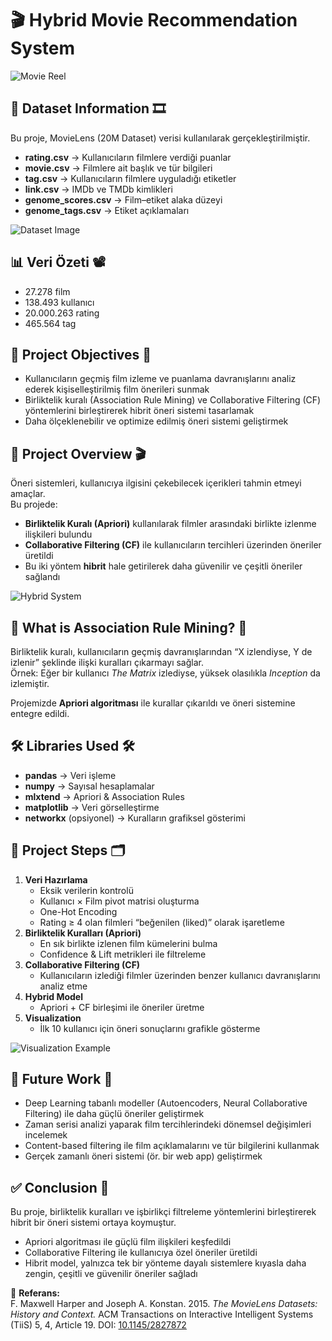 # 🎬 Hybrid Movie Recommendation System

![Movie Reel](assets/movie_reel.png)

## 📂 Dataset Information 🎞️
Bu proje, MovieLens (20M Dataset) verisi kullanılarak gerçekleştirilmiştir.

- **rating.csv** → Kullanıcıların filmlere verdiği puanlar  
- **movie.csv** → Filmlere ait başlık ve tür bilgileri  
- **tag.csv** → Kullanıcıların filmlere uyguladığı etiketler  
- **link.csv** → IMDb ve TMDb kimlikleri  
- **genome_scores.csv** → Film–etiket alaka düzeyi  
- **genome_tags.csv** → Etiket açıklamaları  

![Dataset Image](assets/dataset_overview.png)

## 📊 Veri Özeti 📽️
- 27.278 film  
- 138.493 kullanıcı  
- 20.000.263 rating  
- 465.564 tag  

## 🎯 Project Objectives 🍿
- Kullanıcıların geçmiş film izleme ve puanlama davranışlarını analiz ederek kişiselleştirilmiş film önerileri sunmak  
- Birliktelik kuralı (Association Rule Mining) ve Collaborative Filtering (CF) yöntemlerini birleştirerek hibrit öneri sistemi tasarlamak  
- Daha ölçeklenebilir ve optimize edilmiş öneri sistemi geliştirmek  

## 📝 Project Overview 🎬
Öneri sistemleri, kullanıcıya ilgisini çekebilecek içerikleri tahmin etmeyi amaçlar.  
Bu projede:  

- **Birliktelik Kuralı (Apriori)** kullanılarak filmler arasındaki birlikte izlenme ilişkileri bulundu  
- **Collaborative Filtering (CF)** ile kullanıcıların tercihleri üzerinden öneriler üretildi  
- Bu iki yöntem **hibrit** hale getirilerek daha güvenilir ve çeşitli öneriler sağlandı  

![Hybrid System](assets/hybrid_system.png)

## 🔑 What is Association Rule Mining? 🧩
Birliktelik kuralı, kullanıcıların geçmiş davranışlarından “X izlendiyse, Y de izlenir” şeklinde ilişki kuralları çıkarmayı sağlar.  
Örnek: Eğer bir kullanıcı *The Matrix* izlediyse, yüksek olasılıkla *Inception* da izlemiştir.  

Projemizde **Apriori algoritması** ile kurallar çıkarıldı ve öneri sistemine entegre edildi.

## 🛠️ Libraries Used 🛠️
- **pandas** → Veri işleme  
- **numpy** → Sayısal hesaplamalar  
- **mlxtend** → Apriori & Association Rules  
- **matplotlib** → Veri görselleştirme  
- **networkx** (opsiyonel) → Kuralların grafiksel gösterimi  

## 📌 Project Steps 🗂️
1. **Veri Hazırlama**  
   - Eksik verilerin kontrolü  
   - Kullanıcı × Film pivot matrisi oluşturma  
   - One-Hot Encoding  
   - Rating ≥ 4 olan filmleri “beğenilen (liked)” olarak işaretleme  
2. **Birliktelik Kuralları (Apriori)**  
   - En sık birlikte izlenen film kümelerini bulma  
   - Confidence & Lift metrikleri ile filtreleme  
3. **Collaborative Filtering (CF)**  
   - Kullanıcıların izlediği filmler üzerinden benzer kullanıcı davranışlarını analiz etme  
4. **Hybrid Model**  
   - Apriori + CF birleşimi ile öneriler üretme  
5. **Visualization**  
   - İlk 10 kullanıcı için öneri sonuçlarını grafikle gösterme  

![Visualization Example](assets/visualization.png)

## 🔮 Future Work 🔭
- Deep Learning tabanlı modeller (Autoencoders, Neural Collaborative Filtering) ile daha güçlü öneriler geliştirmek  
- Zaman serisi analizi yaparak film tercihlerindeki dönemsel değişimleri incelemek  
- Content-based filtering ile film açıklamalarını ve tür bilgilerini kullanmak  
- Gerçek zamanlı öneri sistemi (ör. bir web app) geliştirmek  

## ✅ Conclusion 🎥
Bu proje, birliktelik kuralları ve işbirlikçi filtreleme yöntemlerini birleştirerek hibrit bir öneri sistemi ortaya koymuştur.  
- Apriori algoritması ile güçlü film ilişkileri keşfedildi  
- Collaborative Filtering ile kullanıcıya özel öneriler üretildi  
- Hibrit model, yalnızca tek bir yönteme dayalı sistemlere kıyasla daha zengin, çeşitli ve güvenilir öneriler sağladı  

📌 **Referans:**  
F. Maxwell Harper and Joseph A. Konstan. 2015. *The MovieLens Datasets: History and Context.* ACM Transactions on Interactive Intelligent Systems (TiiS) 5, 4, Article 19. DOI: [10.1145/2827872](http://dx.doi.org/10.1145/2827872)
